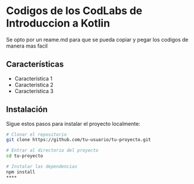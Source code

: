 # Codigos de los CodLabs de Introduccion a Kotlin

Se opto por un reame.md para que se pueda copiar y pegar los codigos de manera mas facil

## Características

- Característica 1
- Característica 2
- Característica 3

## Instalación

Sigue estos pasos para instalar el proyecto localmente:

```bash
# Clonar el repositorio
git clone https://github.com/tu-usuario/tu-proyecto.git

# Entrar al directorio del proyecto
cd tu-proyecto

# Instalar las dependencias
npm install
****
